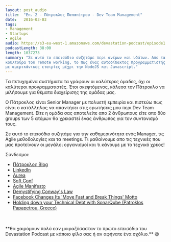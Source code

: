 ```yaml
---
layout: post_audio
title:  "Επ. 2 - Πάτροκλος Παπαπέτρου - Dev Team Management"
date:   2016-03-03
tags:
- Management
- Startups
- Agile
audio: https://s3-eu-west-1.amazonaws.com/devastation-podcast/episode1.mp3
podcastLength: 38:00
length: 1037273
summary: "Σε αυτό το επεισόδιο συζητάμε περι ανέμων και υδάτων. Απο τα  startups, την
κουλτούρα του remote working, το πως ένας αυτοδίδακτος προγραμματιστής συνεργάζεται
με αμερικάνικες εταιρίες μέχρι την NodeJS και Javascript."
---
```


Τα πετυχημένα συστήματα τα γράφουν οι καλύτερες όμαδες, όχι οι καλύτεροι
προγραμματιστές. Έτσι σκεφτόμενος, κάλεσα τον Πάτροκλο να μιλήσουμε για θέματα
διαχείρισης της ομάδας μας.

Ο Πάτροκλος είναι Senior Manager με πολυετή εμπειρία και πιστεύω πως είναι ο
κατάλληλος να απαντήσει στις ερωτήσεις μου περι Dev Team Management. Είτε
η ομάδα σας αποτελείτε απο 2 άνθρωπους είτε απο δύο groups των 5 ατόμων θα
χρειαστεί ένας άνθρωπος για τον συντονισμό τους.

Σε αυτό το επεισόδιο συζητάμε για την καθημερινότητα ενός Manager, τις Agile
μεθοδολογίες και τα meetings. Tι μαθαίνουμε απο τις τεχνικές που μας προτείνουν
οι μεγάλοι οργανισμοί και τι κάνουμε με το τεχνικό χρέος!

Σύνδεσμοι:

* <a href="http://softwaregarden.io/" target="_blank">Πάτροκλος Blog</a>
* <a href="https://gr.linkedin.com/in/ppapapetrou" target="_blank">LinkedIn</a>
* <a href="http://www.aurea.com/index.html" target="_blank">Aurea</a>
* <a href="http://softconf.eu/" target="_blank">Soft Conf</a>
* <a href="http://agilemanifesto.org/" target="_blank">Agile Manifesto</a>
* <a href="https://www.thoughtworks.com/insights/blog/demystifying-conways-law" target="_blank">Demystifying Conway's Law</a>
* <a href="http://mashable.com/2014/04/30/facebooks-new-mantra-move-fast-with-stability/#wALvDUzhQsqc" target="_blank">Facebook Changes Its 'Move Fast and Break Things' Motto</a>
* <a href="https://www.youtube.com/watch?v=mNkWExwavKw" target="_blank">Holding down your Technical Debt with SonarQube (Patroklos Papapetrou, Greece)</a>

<br/>
<br/>
**θα χαιρόμουν πολύ εαν μοιραζόσασταν το πρώτο επεισόδιο του Devastation Podcast με
κάποιο φίλο σας ή αν αφήνατε ένα σχόλιο.** 😃
